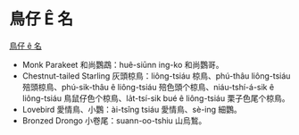 # 鳥仔 Ê 名

[鳥仔 ê 名](https://www.instagram.com/siansian.bird/)

- Monk Parakeet 和尚鸚鵡：huê-siūnn ing-ko 和尚鸚哥。
- Chestnut-tailed Starling 灰頭椋鳥：liông-tsiáu 椋鳥、phú-thâu liông-tsiáu 殕頭椋鳥、phú-sik-thâu ê liông-tsiáu 殕色頭个椋鳥、niáu-tshí-á-sik ê liông-tsiáu 鳥鼠仔色个椋鳥、la̍t-tsí-sik bué ê liông-tsiáu 栗子色尾个椋鳥。
- Lovebird 愛情鳥、小鸚：ài-tsîng tsiáu 愛情鳥、sè-ing 細鸚。
- Bronzed Drongo 小卷尾：suann-oo-tshiu 山烏鶖。
